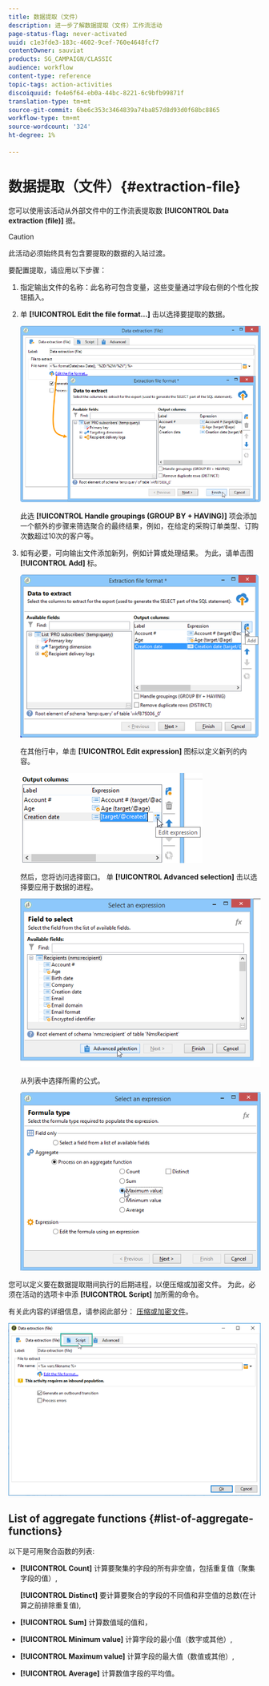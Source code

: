 ```yaml
---
title: 数据提取（文件）
description: 进一步了解数据提取（文件）工作流活动
page-status-flag: never-activated
uuid: c1e3fde3-183c-4602-9cef-760e4648fcf7
contentOwner: sauviat
products: SG_CAMPAIGN/CLASSIC
audience: workflow
content-type: reference
topic-tags: action-activities
discoiquuid: fe4e6f64-eb0a-44bc-8221-6c9bfb99871f
translation-type: tm+mt
source-git-commit: 6be6c353c3464839a74ba857d8d93d0f68bc8865
workflow-type: tm+mt
source-wordcount: '324'
ht-degree: 1%

---
```



# 数据提取（文件）{#extraction-file}

您可以使用该活动从外部文件中的工作流表提取数 **[!UICONTROL Data extraction (file)]** 据。

>[!CAUTION]
>
>此活动必须始终具有包含要提取的数据的入站过渡。

要配置提取，请应用以下步骤：

1. 指定输出文件的名称：此名称可包含变量，这些变量通过字段右侧的个性化按钮插入。
1. 单 **[!UICONTROL Edit the file format...]** 击以选择要提取的数据。

   ![](assets/s_advuser_extract_file_param.png)

   此选 **[!UICONTROL Handle groupings (GROUP BY + HAVING)]** 项会添加一个额外的步骤来筛选聚合的最终结果，例如，在给定的采购订单类型、订购次数超过10次的客户等。

1. 如有必要，可向输出文件添加新列，例如计算或处理结果。 为此，请单击图 **[!UICONTROL Add]** 标。

   ![](assets/s_advuser_extract_file_add_col.png)

   在其他行中，单击 **[!UICONTROL Edit expression]** 图标以定义新列的内容。

   ![](assets/s_advuser_extract_file_add_exp.png)

   然后，您将访问选择窗口。 单 **[!UICONTROL Advanced selection]** 击以选择要应用于数据的进程。

   ![](assets/s_advuser_extract_file_advanced_selection.png)

   从列表中选择所需的公式。

   ![](assets/s_advuser_extract_file_agregate_values.png)

您可以定义要在数据提取期间执行的后期进程，以便压缩或加密文件。 为此，必须在活动的选项卡中添 **[!UICONTROL Script]** 加所需的命令。

有关此内容的详细信息，请参阅此部分： [压缩或加密文件](../../workflow/using/how-to-use-workflow-data.md#zipping-or-encrypting-a-file)。

![](assets/postprocessing_dataextraction.png)

## List of aggregate functions {#list-of-aggregate-functions}

以下是可用聚合函数的列表:

* **[!UICONTROL Count]** 计算要聚集的字段的所有非空值，包括重复值（聚集字段的值）,

   **[!UICONTROL Distinct]** 要计算要聚合的字段的不同值和非空值的总数(在计算之前排除重复值),

* **[!UICONTROL Sum]** 计算数值域的值和，
* **[!UICONTROL Minimum value]** 计算字段的最小值（数字或其他）,
* **[!UICONTROL Maximum value]** 计算字段的最大值（数值或其他）,
* **[!UICONTROL Average]** 计算数值字段的平均值。

